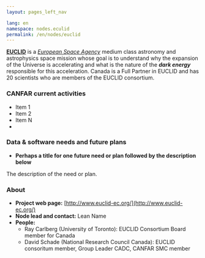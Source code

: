 ```yaml
---
layout: pages_left_nav

lang: en
namespace: nodes.eculid
permalink: /en/nodes/euclid
---
```


<!-- Content start -->


[**EUCLID**](http://www.euclid-ec.org/) is a [_European Space Agency_](http://www.esa.int/ESA) medium class astronomy and astrophysics space mission whose goal is to understand why the expansion of the Universe is accelerating and what is the nature of the _**dark energy**_ responsible for this acceleration. Canada is a Full Partner in EUCLID and has 20 scientists who are members of the EUCLID consortium.



### CANFAR current activities



* Item 1
* Item 2
* Item N
*

### Data & software needs and future plans

* **Perhaps a title for one future need or plan followed by the description below**

The description of the need or plan.

### About

* **Project web page:** [http://www.euclid-ec.org/](http://www.euclid-ec.org/)
* **Node lead and contact:** Lean Name
* **People:**
  * Ray Carlberg (University of Toronto): EUCLID Consortium Board member for Canada 
  * David Schade (National Research Council Canada): EUCLID consoritum member, Group Leader CADC, CANFAR SMC member





<!-- Content end -->
